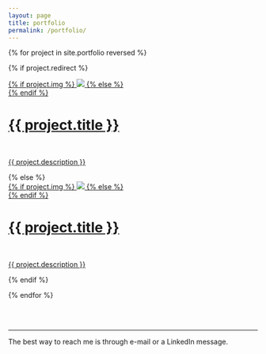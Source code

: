 ```yaml
---
layout: page
title: portfolio
permalink: /portfolio/
---
```


{% for project in site.portfolio reversed %}

{% if project.redirect %}
<div class="project">
    <div class="thumbnail">
        <a href="{{ project.redirect }}" target="_blank">
        {% if project.img %}
        <img class="thumbnail" src="{{ project.img }}"/>
        {% else %}
        <div class="thumbnail blankbox"></div>
        {% endif %}    
        <span>
            <h1>{{ project.title }}</h1>
            <br/>
            <p>{{ project.description }}</p>
        </span>
        </a>
    </div>
</div>
{% else %}

<div class="project ">
    <div class="thumbnail">
        <a href="{{ site.baseurl }}{{ project.url }}">
        {% if project.img %}
        <img class="thumbnail" src="{{ project.img }}"/>
        {% else %}
        <div class="thumbnail blankbox"></div>
        {% endif %}    
        <span>
            <h1>{{ project.title }}</h1>
            <br/>
            <p>{{ project.description }}</p>
        </span>
        </a>
    </div>
</div>

{% endif %}

{% endfor %}


<br/>
<br/>
<hr/>
<div class="col three caption">
<span class="contacticon center">
  <a href="https://orcid.org/0000-0002-3941-3895" target="_blank"><i class="fa fa-fingerprint"></i></a>
  <a href="https://github.com/ceharvs" target="_blank"><i class="fa fa-github-square"></i></a>
  <a href="https://www.linkedin.com/in/itsharveytime" target="_blank"><i class="fa fa-linkedin"></i></a>
  <a href="https://twitter.com/ItsHarveyTime" target="_blank"><i class="fa fa-twitter-square"></i></a>
  <a href="https://www.instagram.com/itsharveytime/" target="_blank"><i class="fa fa-instagram"></i></a>
</span>

  The best way to reach me is through e-mail or a LinkedIn message.
</div>
